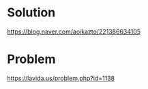 # Solution
https://blog.naver.com/aoikazto/221386634105

# Problem
https://lavida.us/problem.php?id=1138